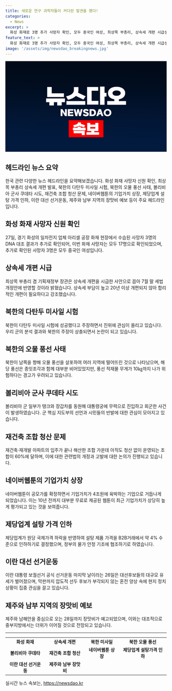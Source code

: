 ```yaml
---
title: 새로운 연구 과학자들이 커다란 발견을 했다!
categories:
  - News
excerpt: >
  화성 화재로 3명 추가 사망자 확인, 모두 중국인 여성, 최상목 부총리, 상속세 개편 시급성 강조, 북한, 다탄두 시험 성공 주장에 의문, 북한 오물풍선 70여개 남한에 낙하, 볼리비아 군부, 쿠데타 시도 후 회군, 60% 재건축 아파트 조합 청산 미루는 상황, 네이버웹툰 기업가치 3.7조원으로 나스닥 상장 준비, 제당업계, 다음 달 설탕 가격 약 4% 인하, 이란 대선 전날 선거운동 마지막날 현장, 제주·남부 장맛비, 중부는 덥고 오존 짙어
feature_text: >
  화성 화재로 3명 추가 사망자 확인, 모두 중국인 여성, 최상목 부총리, 상속세 개편 시급성 강조, 북한, 다탄두 시험 성공 주장에 의문, 북한 오물풍선 70여개 남한에 낙하, 볼리비아 군부, 쿠데타 시도 후 회군, 60% 재건축 아파트 조합 청산 미루는 상황, 네이버웹툰 기업가치 3.7조원으로 나스닥 상장 준비, 제당업계, 다음 달 설탕 가격 약 4% 인하, 이란 대선 전날 선거운동 마지막날 현장, 제주·남부 장맛비, 중부는 덥고 오존 짙어
image: '/assets/img/newsdao_breakingnews.jpg'
---
```


<p><img src="/assets/img/newsdao_breakingnews.jpg" alt="pcversion 속보" /></p>

<h2 data-ke-size="size26">헤드라인 뉴스 요약</h2>

<p data-ke-size="size16">한국 관련 다양한 뉴스 헤드라인을 요약해보겠습니다. 화성 화재 사망자 신원 확인, 최상목 부총리 상속세 개편 발표, 북한의 다탄두 미사일 시험, 북한의 오물 풍선 사태, 볼리비아 군사 쿠데타 시도, 재건축 조합 청산 문제, 네이버웹툰의 기업가치 상장, 제당업계 설탕 가격 인하, 이란 대선 선거운동, 제주와 남부 지역의 장맛비 예보 등이 주요 헤드라인입니다.</p>

<h2 data-ke-size="size26">화성 화재 사망자 신원 확인</h2>

<p data-ke-size="size16">27일, 경기 화성의 일차전지 업체 아리셀 공장 화재 현장에서 수습된 사망자 3명의 DNA 대조 결과가 추가로 확인되어, 이번 화재 사망자는 모두 17명으로 확인되었으며, 추가로 확인된 사망자 3명은 모두 중국인 여성입니다. </p>

<h2 data-ke-size="size26">상속세 개편 시급</h2>

<p data-ke-size="size16">최상목 부총리 겸 기획재정부 장관은 상속세 개편을 시급한 사안으로 꼽아 7월 말 세법개정안에 반영할 것이라 밝혔습니다. 상속세 부담이 높고 20년 이상 개편되지 않아 합리적인 개편이 필요하다고 강조했습니다.</p>

<h2 data-ke-size="size26">북한의 다탄두 미사일 시험</h2>

<p data-ke-size="size16">북한이 다탄두 미사일 시험에 성공했다고 주장하면서 진위에 관심이 쏠리고 있습니다. 우리 군의 분석 결과와 북한의 주장이 상충되면서 논란이 되고 있습니다.</p>

<h2 data-ke-size="size26">북한의 오물 풍선 사태</h2>

<p data-ke-size="size16">북한이 남쪽을 향해 오물 풍선을 살포하여 여러 지역에 떨어뜨린 것으로 나타났으며, 해당 풍선은 종잇조각과 함께 대부분 비어있었지만, 풍선 적재물 무게가 10㎏까지 나가 위험하다는 경고가 우려되고 있습니다.</p>

<h2 data-ke-size="size26">볼리비아 군사 쿠데타 시도</h2>

<p data-ke-size="size16">볼리비아 군 일부가 탱크와 장갑차를 동원해 대통령궁에 무력으로 진입하고 회군한 사건이 발생하였습니다. 군 핵심 지도부의 선언과 시민들의 반발에 대한 관심이 모아지고 있습니다.</p>

<h2 data-ke-size="size26">재건축 조합 청산 문제</h2>

<p data-ke-size="size16">재건축·재개발 아파트의 입주가 끝나 해산한 조합 가운데 아직도 청산 없이 운영되는 조합이 60%에 달하며, 이에 대한 관련법의 개정과 고발에 대한 논의가 진행되고 있습니다.</p>

<h2 data-ke-size="size26">네이버웹툰의 기업가치 상장</h2>

<p data-ke-size="size16">네이버웹툰이 공모가를 확정하면서 기업가치가 4조원에 육박하는 기업으로 거듭나게 되었습니다. 이는 10년 전까지 대부분 무료로 제공된 웹툰이 최근 기업가치가 상당히 높게 평가되고 있는 것을 보여줍니다.</p>

<h2 data-ke-size="size26">제당업계 설탕 가격 인하</h2>

<p data-ke-size="size16">제당업계가 원당 국제가격 하락을 반영하여 설탕 제품 가격을 B2B거래에서 약 4% 수준으로 인하하기로 결정했으며, 정부의 물가 안정 기조에 협조하기로 하였습니다.</p>

<h2 data-ke-size="size26">이란 대선 선거운동</h2>

<p data-ke-size="size16">이란 대통령 보궐선거 공식 선거운동 마지막 날이라는 26일은 대선후보들의 대규모 유세가 벌어졌으며, 막판까지 압도적 선두 후보가 부각되지 않는 혼전 양상 속에 현지 정치 상황이 집중 관심을 끌고 있습니다.</p>

<h2 data-ke-size="size26">제주와 남부 지역의 장맛비 예보</h2>

<p data-ke-size="size16">제주와 남해안을 중심으로 오는 28일까지 장맛비가 예고되었으며, 이와는 대조적으로 중부지방에서는 더위가 이어질 것으로 전망되고 있습니다.</p>

<hr>

<table>
<tbody>
<tr>
<td style="text-align: center; height: 17px;"><b>화성 화재</b></td>
<td style="text-align: center; height: 17px;"><b>상속세 개편</b></td>
<td style="text-align: center; height: 17px;"><b>북한 미사일</b></td>
<td style="text-align: center; height: 17px;"><b>북한 오물 풍선</b></td>
</tr>
<tr>
<td style="text-align: center; height: 17px;"><b>볼리비아 쿠데타</b></td>
<td style="text-align: center; height: 17px;"><b>재건축 조합 청산</b></td>
<td style="text-align: center; height: 17px;"><b>네이버웹툰 상장</b></td>
<td style="text-align: center; height: 17px;"><b>제당업계 설탕가격 인하</b></td>
</tr>
<tr>
<td style="text-align: center; height: 17px;"><b>이란 대선 선거운동</b></td>
<td style="text-align: center; height: 17px;"><b>제주와 남부 장맛비</b></td>
<td style="text-align: center; height: 17px;"></td>
<td style="text-align: center; height: 17px;"></td>
</tr>
</tbody>
</table>
실시간 뉴스 속보는, <a href="https://newsdao.kr" rel="dofollow">https://newsdao.kr</a>


